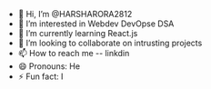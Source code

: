 - 👋 Hi, I’m @HARSHARORA2812
- 👀 I’m interested in Webdev DevOpse DSA
- 🌱 I’m currently learning React.js
- 💞️ I’m looking to collaborate on intrusting projects
- 📫 How to reach me -- linkdin 
- 😄 Pronouns: He
- ⚡ Fun fact: I 

<!---
HARSHARORA2812/HARSHARORA2812 is a ✨ special ✨ repository because its `README.md` (this file) appears on your GitHub profile.
You can click the Preview link to take a look at your changes.
--->
